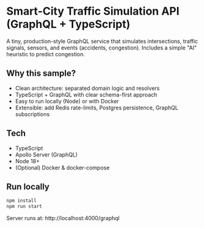 # Smart-City Traffic Simulation API (GraphQL + TypeScript)

A tiny, production-style GraphQL service that simulates intersections, traffic signals, sensors,
and events (accidents, congestion). Includes a simple "AI" heuristic to predict congestion.

## Why this sample?
- Clean architecture: separated domain logic and resolvers
- TypeScript + GraphQL with clear schema-first approach
- Easy to run locally (Node) or with Docker
- Extensible: add Redis rate-limits, Postgres persistence, GraphQL subscriptions

## Tech
- TypeScript
- Apollo Server (GraphQL)
- Node 18+
- (Optional) Docker & docker-compose

## Run locally
```bash
npm install
npm run start
```
Server runs at: http://localhost:4000/graphql
